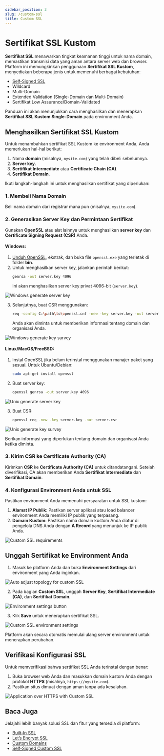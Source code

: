 ```yaml
---
sidebar_position: 3
slug: /custom-ssl
title: Custom SSL
---
```


# Sertifikat SSL Kustom

**Sertifikat SSL** menawarkan tingkat keamanan tinggi untuk nama domain, memastikan transmisi data yang aman antara server web dan browser. Platform ini memungkinkan penggunaan **Sertifikat SSL Kustom**, menyediakan beberapa jenis untuk memenuhi berbagai kebutuhan:

- [Self-Signed SSL](https://docs.dewacloud.com/docs/self-signed-ssl/)
- Wildcard
- Multi-Domain
- Extended Validation (Single-Domain dan Multi-Domain)
- Sertifikat Low Assurance/Domain-Validated

Panduan ini akan menunjukkan cara menghasilkan dan menerapkan **Sertifikat SSL Kustom Single-Domain** pada environment Anda.

## Menghasilkan Sertifikat SSL Kustom

Untuk menambahkan sertifikat SSL Kustom ke environment Anda, Anda memerlukan hal-hal berikut:

1. Nama **domain** (misalnya, `mysite.com`) yang telah dibeli sebelumnya.
2. **Server key**.
3. **Sertifikat Intermediate** atau **Certificate Chain (CA)**.
4. **Sertifikat Domain**.

Ikuti langkah-langkah ini untuk menghasilkan sertifikat yang diperlukan:

### 1. Membeli Nama Domain

Beli nama domain dari registrar mana pun (misalnya, `mysite.com`).

### 2. Generasikan Server Key dan Permintaan Sertifikat

Gunakan **OpenSSL** atau alat lainnya untuk menghasilkan **server key** dan **Certificate Signing Request (CSR)** Anda.

#### Windows:

1. [Unduh OpenSSL](https://code.google.com/archive/p/openssl-for-windows/downloads), ekstrak, dan buka file `openssl.exe` yang terletak di folder **bin**.
2. Untuk menghasilkan server key, jalankan perintah berikut:
   ```bash
   genrsa -out server.key 4096
   ```
   Ini akan menghasilkan server key privat 4096-bit (`server.key`).

![Windows generate server key](https://assets.dewacloud.com/dewacloud-docs/application_settings/SSL/custom-ssl/01-windows-generate-server-key.png)

3. Selanjutnya, buat CSR menggunakan:
   ```bash
   req -config C:\path\to\openssl.cnf -new -key server.key -out server.csr
   ```
   Anda akan diminta untuk memberikan informasi tentang domain dan organisasi Anda.

![Windows generate key survey](https://assets.dewacloud.com/dewacloud-docs/application_settings/SSL/custom-ssl/02-windows-generate-key-survey.png)

#### Linux/MacOS/FreeBSD:

1. Instal OpenSSL jika belum terinstal menggunakan manajer paket yang sesuai. Untuk Ubuntu/Debian:
   ```bash
   sudo apt-get install openssl
   ```

2. Buat server key:
   ```bash
   openssl genrsa -out server.key 4096
   ```

![Unix generate server key](https://assets.dewacloud.com/dewacloud-docs/application_settings/SSL/custom-ssl/03-unix-generate-server-key.png)

3. Buat CSR:
   ```bash
   openssl req -new -key server.key -out server.csr
   ```

![Unix generate key survey](https://assets.dewacloud.com/dewacloud-docs/application_settings/SSL/custom-ssl/04-unix-generate-key-survey.png)

Berikan informasi yang diperlukan tentang domain dan organisasi Anda ketika diminta.

### 3. Kirim CSR ke Certificate Authority (CA)

Kirimkan **CSR** ke **Certificate Authority (CA)** untuk ditandatangani. Setelah diverifikasi, CA akan memberikan Anda **Sertifikat Intermediate** dan **Sertifikat Domain**.

### 4. Konfigurasi Environment Anda untuk SSL

Pastikan environment Anda memenuhi persyaratan untuk SSL kustom:

1. **Alamat IP Publik**: Pastikan server aplikasi atau load balancer environment Anda memiliki IP publik yang terpasang.
2. **Domain Kustom**: Pastikan nama domain kustom Anda diatur di pengelola DNS Anda dengan **A Record** yang menunjuk ke IP publik Anda.

![Custom SSL requirements](https://assets.dewacloud.com/dewacloud-docs/application_settings/SSL/custom-ssl/05-custom-ssl-requirements.png)

## Unggah Sertifikat ke Environment Anda

1. Masuk ke platform Anda dan buka **Environment Settings** dari environment yang Anda inginkan.

![Auto adjust topology for custom SSL](https://assets.dewacloud.com/dewacloud-docs/application_settings/SSL/custom-ssl/06-auto-adjust-topology-for-custom-ssl.png)

2. Pada bagian **Custom SSL**, unggah **Server Key**, **Sertifikat Intermediate (CA)**, dan **Sertifikat Domain**.

![Environment settings button](https://assets.dewacloud.com/dewacloud-docs/application_settings/SSL/custom-ssl/08-environment-settings-button.png)

3. Klik **Save** untuk menerapkan sertifikat SSL.

![Custom SSL environment settings](https://assets.dewacloud.com/dewacloud-docs/application_settings/SSL/custom-ssl/09-custom-ssl-environment-settings.png)

Platform akan secara otomatis memulai ulang server environment untuk menerapkan perubahan.

## Verifikasi Konfigurasi SSL

Untuk memverifikasi bahwa sertifikat SSL Anda terinstal dengan benar:

1. Buka browser web Anda dan masukkan domain kustom Anda dengan protokol **HTTPS** (misalnya, `https://mysite.com`).
2. Pastikan situs dimuat dengan aman tanpa ada kesalahan.

![Application over HTTPS with Custom SSL](https://assets.dewacloud.com/dewacloud-docs/application_settings/SSL/custom-ssl/10-application-over-https-with-custom-ssl.png)

## Baca Juga

Jelajahi lebih banyak solusi SSL dan fitur yang tersedia di platform:

- [Built-In SSL](https://docs.dewacloud.com/docs/built-in-ssl/)
- [Let’s Encrypt SSL](https://www.virtuozzo.com/company/blog/free-ssl-certificates-with-lets-encrypt/)
- [Custom Domains](https://docs.dewacloud.com/docs/custom-domains/)
- [Self-Signed Custom SSL](https://docs.dewacloud.com/docs/self-signed-ssl/)